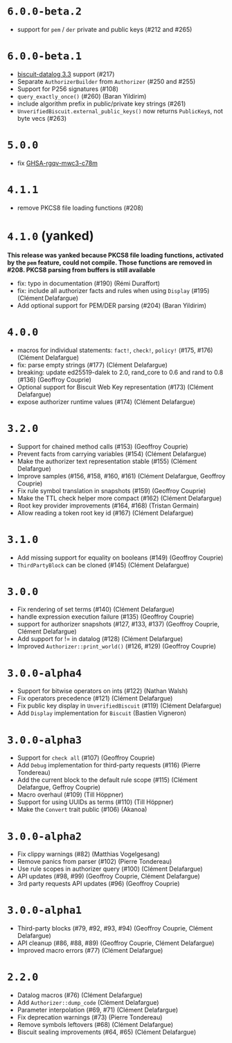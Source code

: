 # `6.0.0-beta.2`

- support for `pem` / `der` private and public keys (#212 and #265)

# `6.0.0-beta.1`

- [biscuit-datalog 3.3](https://www.biscuitsec.org/blog/biscuit-3-3/) support (#217)
- Separate `AuthorizerBuilder` from `Authorizer` (#250 and #255)
- Support for P256 signatures (#108)
- `query_exactly_once()` (#260) (Baran Yildirim)
- include algorithm prefix in public/private key strings (#261)
- `UnverifiedBiscuit.external_public_keys()` now returns `PublicKey`s, not byte vecs (#263)

# `5.0.0`

- fix [GHSA-rgqv-mwc3-c78m](https://github.com/biscuit-auth/biscuit/security/advisories/GHSA-rgqv-mwc3-c78m)

# `4.1.1`

- remove PKCS8 file loading functions (#208)

# `4.1.0` (yanked)

**This release was yanked because PKCS8 file loading functions, activated by the `pem` feature, could not compile. Those functions are removed in #208. PKCS8 parsing from buffers is still available**

- fix: typo in documentation (#190) (Rémi Duraffort)
- fix: include all authorizer facts and rules when using `Display` (#195) (Clément Delafargue)
- Add optional support for PEM/DER parsing (#204) (Baran Yildirim)

# `4.0.0`

- macros for individual statements: `fact!`, `check!`, `policy!` (#175, #176) (Clément Delafargue)
- fix: parse empty strings (#177) (Clément Delafargue)
- breaking: update ed25519-dalek to 2.0, rand_core to 0.6 and rand to 0.8 (#136) (Geoffroy Couprie)
- Optional support for Biscuit Web Key representation (#173) (Clément Delafargue)
- expose authorizer runtime values (#174) (Clément Delafargue)

# `3.2.0`

- Support for chained method calls (#153) (Geoffroy Couprie)
- Prevent facts from carrying variables (#154) (Clément Delafargue)
- Make the authorizer text representation stable (#155) (Clément Delafargue)
- Improve samples (#156, #158, #160, #161) (Clément Delafargue, Geoffroy Couprie)
- Fix rule symbol translation in snapshots (#159) (Geoffroy Couprie)
- Make the TTL check helper more compact (#162) (Clément Delafargue)
- Root key provider improvements (#164, #168) (Tristan Germain)
- Allow reading a token root key id (#167) (Clément Delafargue)

# `3.1.0`

- Add missing support for equality on booleans (#149) (Geoffroy Couprie)
- `ThirdPartyBlock` can be cloned (#145) (Clément Delafargue)

# `3.0.0`

- Fix rendering of set terms (#140) (Clément Delafargue)
- handle expression execution failure (#135) (Geoffroy Couprie)
- support for authorizer snapshots (#127, #133, #137) (Geoffroy Couprie, Clément Delafargue)
- Add support for != in datalog (#128) (Clément Delafargue)
- Improved `Authorizer::print_world()` (#126, #129) (Geoffroy Couprie)

# `3.0.0-alpha4`

- Support for bitwise operators on ints (#122) (Nathan Walsh)
- Fix operators precedence (#121) (Clément Delafargue)
- Fix public key display in `UnverifiedBiscuit` (#119) (Clément Delafargue)
- Add `Display` implementation for `Biscuit` (Bastien Vigneron)

# `3.0.0-alpha3`

- Support for `check all` (#107) (Geoffroy Couprie)
- Add `Debug` implementation for third-party requests (#116) (Pierre Tondereau)
- Add the current block to the default rule scope (#115) (Clément Delafargue, Geffroy Couprie)
- Macro overhaul (#109) (Till Höppner)
- Support for using UUIDs as terms (#110) (Till Höppner)
- Make the `Convert` trait public (#106) (Akanoa)

# `3.0.0-alpha2`

- Fix clippy warnings (#82) (Matthias Vogelgesang)
- Remove panics from parser (#102) (Pierre Tondereau)
- Use rule scopes in authorizer query (#100) (Clément Delafargue)
- API updates (#98, #99) (Geoffroy Couprie, Clément Delafargue)
- 3rd party requests API updates (#96) (Geoffroy Couprie)

# `3.0.0-alpha1`

- Third-party blocks (#79, #92, #93, #94) (Geoffroy Couprie, Clément Delafargue)
- API cleanup (#86, #88, #89) (Geoffroy Couprie, Clément Delafargue)
- Improved macro errors (#77) (Clément Delafargue)


# `2.2.0`

- Datalog macros (#76) (Clément Delafargue)
- Add `Authorizer::dump_code` (Clément Delafargue)
- Parameter interpolation (#69, #71) (Clément Delafargue)
- Fix deprecation warnings (#73) (Pierre Tondereau)
- Remove symbols leftovers (#68) (Clément Delafargue)
- Biscuit sealing improvements (#64, #65) (Clément Delafargue)
